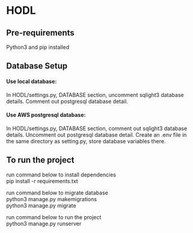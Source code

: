 # HODL

## Pre-requirements
Python3 and pip installed

## Database Setup
#### Use local database:
In HODL/settings.py, DATABASE section, uncomment sqlight3 database details. Comment out postgresql database detail.  

#### Use AWS postgresql database:
In HODL/settings.py, DATABASE section, comment out sqlight3 database details. Uncomment out postgresql database detail. Create an .env file in the same directory as setting.py, store database variables there.  

## To run the project
run command below to install dependencies\
pip install -r requirements.txt 

run command below to migrate database \
python3 manage.py makemigrations \
python3 manage.py migrate

run command below to run the project\
python3 manage.py runserver 
